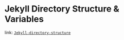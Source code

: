 ---
---

# Jekyll Directory Structure & Variables

link: [`Jekyll-directory-structure`](https://jekyllrb.com/docs/structure/)


